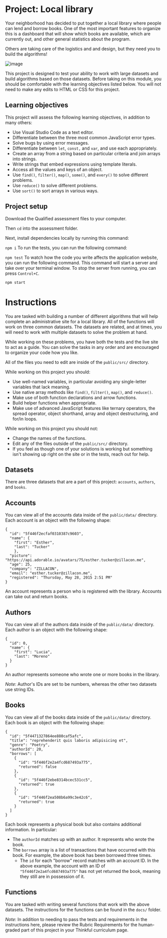# Project: Local library

Your neighborhood has decided to put together a local library where people can lend and borrow books. One of the most important features to organize this is a dashboard that will show which books are available, which are currently out, and other general statistics about the program.

Others are taking care of the logistics and and design, but they need you to build the algorithms!

![image](https://github.com/MarGit19/Local-Library-Qualified-Final/assets/134662796/41bdb0df-7163-4a1c-9503-5957314684c1)


This project is designed to test your ability to work with large datasets and build algorithms based on those datasets. Before taking on this module, you should be comfortable with the learning objectives listed below. You will not need to make any edits to HTML or CSS for this project.

## Learning objectives
This project will assess the following learning objectives, in addition to many others:

* Use Visual Studio Code as a text editor.
* Differentiate between the three most common JavaScript error types.
* Solve bugs by using error messages.
* Differentiate between ```let```, ```const,``` and ```var```, and use each appropriately.
* Create an array from a string based on particular criteria and join arrays into strings.
* Write strings that embed expressions using template literals.
* Access all the values and keys of an object.
* Use ```find()```, ```filter()```, ```map()```, ```some()```, and ```every()``` to solve different problems.
* Use ```reduce()``` to solve different problems.
* Use ```sort()``` to sort arrays in various ways.

## Project setup
Download the Qualified assessment files to your computer.

Then ```cd``` into the assessment folder.

Next, install dependencies locally by running this command:

```npm i```
To run the tests, you can run the following command:

```npm test```
To watch how the code you write affects the application website, you can run the following command. This command will start a server and take over your terminal window. To stop the server from running, you can press ```Control+C```.

```npm start```

# Instructions
You are tasked with building a number of different algorithms that will help complete an administrative site for a local library. All of the functions will work on three common datasets. The datasets are related, and at times, you will need to work with multiple datasets to solve the problem at hand.

While working on these problems, you have both the tests and the live site to act as a guide. You can solve the tasks in any order and are encouraged to organize your code how you like.

All of the files you need to edit are inside of the ```public/src/``` directory.

While working on this project you should:
* Use well-named variables, in particular avoiding any single-letter variables that lack meaning.
* Use native array methods like ```find()```, ```filter()```, ```map()```, and ```reduce()```.
* Make use of both function declarations and arrow functions.
* Build helper functions when appropriate.
* Make use of advanced JavaScript features like ternary operators, the spread operator, object shorthand, array and object destructuring, and for/in loops.

While working on this project you should not:
* Change the names of the functions.
* Edit any of the files outside of the ```public/src/``` directory.
* If you feel as though one of your solutions is working but something isn't showing up right on the site or in the tests, reach out for help.

## Datasets
There are three datasets that are a part of this project: ```accounts```, ```authors```, and ```books```.

## Accounts
You can view all of the accounts data inside of the ```public/data/``` directory. Each account is an object with the following shape:

```
{
  "id": "5f446f2ecfaf0310387c9603",
  "name": {
    "first": "Esther",
    "last": "Tucker"
    },
  "picture": "https://api.adorable.io/avatars/75/esther.tucker@zillacon.me",
  "age": 25,
  "company": "ZILLACON",
  "email": "esther.tucker@zillacon.me",
  "registered": "Thursday, May 28, 2015 2:51 PM"
}
```
An account represents a person who is registered with the library. Accounts can take out and return books.

## Authors
You can view all of the authors data inside of the ```public/data/``` directory. Each author is an object with the following shape:

```
{
  "id": 0,
  "name": {
    "first": "Lucia",
    "last": "Moreno"
  }
}
```

An author represents someone who wrote one or more books in the library.

_Note_: Author's IDs are set to be numbers, whereas the other two datasets use string IDs.

## Books
You can view all of the books data inside of the ```public/data/``` directory. Each book is an object with the following shape:

```
{
  "id": "5f4471327864ee880caf5afc",
  "title": "reprehenderit quis laboris adipisicing et",
  "genre": "Poetry",
  "authorId": 20,
  "borrows": [
    {
      "id": "5f446f2e2a4fcd687493a775",
      "returned": false
    },
    {
      "id": "5f446f2ebe8314bcec531cc5",
      "returned": true
    },
    {
      "id": "5f446f2ea508b6a99c3e42c6",
      "returned": true
    }
  ]
}
```

Each book represents a physical book but also contains additional information. In particular:

* The ```authorId``` matches up with an author. It represents who wrote the book.
* The ```borrows``` array is a list of transactions that have occurred with this book. For example, the above book has been borrowed three times.
  * The ```id``` for each "borrow" record matches with an account ID. In the above example, the account with an ID of ```"5f446f2e2a4fcd687493a775"``` has not yet returned the book, meaning they still are in possession of it.

## Functions
You are tasked with writing several functions that work with the above datasets. The instructions for the functions can be found in the ```docs/``` folder.

_Note_: In addition to needing to pass the tests and requirements in the instructions here, please review the Rubric Requirements for the human-graded part of this project in your Thinkful curriculum page.
